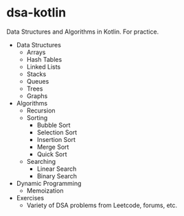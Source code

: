# dsa-kotlin
Data Structures and Algorithms in Kotlin. For practice.

- Data Structures
    - Arrays
    - Hash Tables
    - Linked Lists
    - Stacks
    - Queues
    - Trees
    - Graphs
- Algorithms
    - Recursion
    - Sorting
        - Bubble Sort
        - Selection Sort
        - Insertion Sort
        - Merge Sort
        - Quick Sort
    - Searching
        - Linear Search
        - Binary Search
- Dynamic Programming
    - Memoization
- Exercises
    - Variety of DSA problems from Leetcode, forums, etc.
